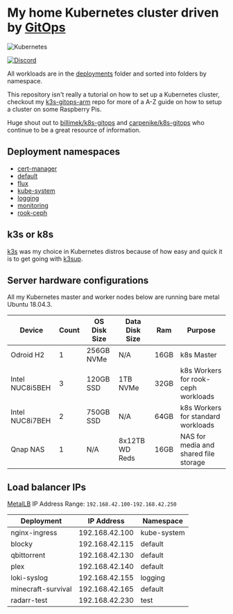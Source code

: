 # My home Kubernetes cluster driven by [GitOps](https://www.weave.works/blog/what-is-gitops-really)

![Kubernetes](https://i.imgur.com/p1RzXjQ.png)

[![Discord](https://img.shields.io/badge/discord-chat-7289DA.svg?maxAge=60&style=flat-square)](https://discord.gg/hk58BZV)

All workloads are in the [deployments](./deployments/) folder and sorted into folders by namespace. 

This repository isn't really a tutorial on how to set up a Kubernetes cluster, checkout my [k3s-gitops-arm](https://github.com/onedr0p/k3s-gitops-arm) repo for more of a A-Z guide on how to setup a cluster on some Raspberry Pis.

Huge shout out to [billimek/k8s-gitops](https://github.com/billimek/k8s-gitops) and [carpenike/k8s-gitops](https://github.com/carpenike/k8s-gitops) who continue to be a great resource of information.

## Deployment namespaces

- [cert-manager](./deployments/cert-manager)
- [default](./deployments/default)
- [flux](./deployments/flux)
- [kube-system](./deployments/kube-system)
- [logging](./deployments/logging)
- [monitoring](./deployments/monitoring)
- [rook-ceph](./deployments/rook-ceph)

## k3s or k8s

[k3s](https://github.com/rancher/k3s) was my choice in Kubernetes distros because of how easy and quick it is to get going with [k3sup](https://github.com/alexellis/k3sup).

## Server hardware configurations

All my Kubernetes master and worker nodes below are running bare metal Ubuntu 18.04.3.

|Device         |Count  |OS Disk Size|Data Disk Size|Ram    |Purpose                              |
|---------------|-------|------------|--------------|-------|-------------------------------------|
|Odroid H2      |1      |256GB NVMe  |N/A           |16GB   |k8s Master                           |
|Intel NUC8i5BEH|3      |120GB SSD   |1TB NVMe      |32GB   |k8s Workers for rook-ceph workloads  |
|Intel NUC8i7BEH|2      |750GB SSD   |N/A           |64GB   |k8s Workers for standard workloads   |
|Qnap NAS       |1      |N/A         |8x12TB WD Reds|16GB   |NAS for media and shared file storage|

## Load balancer IPs

[MetalLB](https://metallb.universe.tf/) IP Address Range: `192.168.42.100-192.168.42.250`

|Deployment            |IP Address    |Namespace  |
|----------------------|--------------|-----------|
|nginx-ingress         |192.168.42.100|kube-system|
|blocky                |192.168.42.115|default    |
|qbittorrent           |192.168.42.130|default    |
|plex                  |192.168.42.140|default    |
|loki-syslog           |192.168.42.155|logging    |
|minecraft-survival    |192.168.42.165|default    |
|radarr-test           |192.168.42.230|test       |
